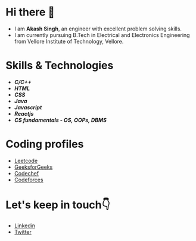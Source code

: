 # Hi there 👋


- I am **Akash Singh**, an engineer with excellent problem solving skills.
- I am currently pursuing B.Tech in Electrical and Electronics Engineering from Vellore Institute of Technology, Vellore.

# Skills & Technologies

- _**C/C++**_
- _**HTML**_
- _**CSS**_
- _**Java**_
- _**Javascript**_
- _**Reactjs**_
- _**CS fundamentals - OS, OOPs, DBMS**_

# Coding profiles

- [Leetcode](https://leetcode.com/Akash_singh11/)
- [GeeksforGeeks](https://auth.geeksforgeeks.org/user/akkisingh11)
- [Codechef](https://www.codechef.com/users/akash_singh011)
- [Codeforces](https://codeforces.com/profile/Akash_singh11)

# Let's keep in touch👇 
- [Linkedin](https://www.linkedin.com/in/akash-singh-54529a1b0/)
- [Twitter](https://twitter.com/AkkiSingh_11)

